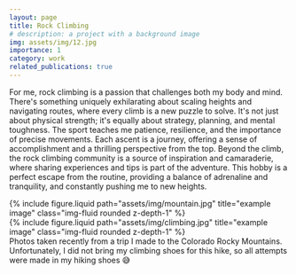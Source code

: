 ```yaml
---
layout: page
title: Rock Climbing
# description: a project with a background image
img: assets/img/12.jpg
importance: 1
category: work
related_publications: true
---
```


For me, rock climbing is a passion that challenges both my body and mind. There's something uniquely exhilarating about scaling heights and navigating routes, where every climb is a new puzzle to solve. It's not just about physical strength; it's equally about strategy, planning, and mental toughness. The sport teaches me patience, resilience, and the importance of precise movements. Each ascent is a journey, offering a sense of accomplishment and a thrilling perspective from the top. Beyond the climb, the rock climbing community is a source of inspiration and camaraderie, where sharing experiences and tips is part of the adventure. This hobby is a perfect escape from the routine, providing a balance of adrenaline and tranquility, and constantly pushing me to new heights.

<div class="row justify-content-sm-center">
  <div class="col-sm-8 mt-3 mt-md-0">
    {% include figure.liquid path="assets/img/mountain.jpg" title="example image" class="img-fluid rounded z-depth-1" %}
  </div>
  <div class="col-sm-4 mt-3 mt-md-0">
    {% include figure.liquid path="assets/img/climbing.jpg" title="example image" class="img-fluid rounded z-depth-1" %}
  </div>
</div>
<div class="caption">
    Photos taken recently from a trip I made to the Colorado Rocky Mountains. Unfortunately, I did not bring my climbing shoes for this hike, so all attempts were made in my hiking shoes 😅
</div>
